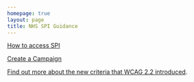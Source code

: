 ```yaml
---
homepage: true
layout: page
title: NHS SPI Guidance
---
```


[How to access SPI](./how-to-access-spi)

[Create a Campaign](./create-a-campaign)

[Find out more about the new criteria that WCAG 2.2 introduced](https://service-manual.nhs.uk/accessibility/new-criteria-in-wcag-2-2).